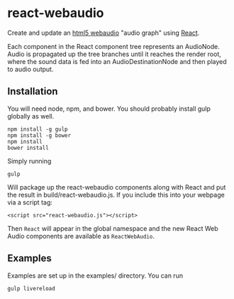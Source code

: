 react-webaudio
==============

Create and update an [html5 webaudio](http://www.w3.org/TR/webaudio/) "audio graph" using [React](https://github.com/facebook/react).

Each component in the React component tree represents an AudioNode. Audio is
propagated up the tree branches until it reaches the render root, where the
sound data is fed into an AudioDestinationNode and then played to audio output.

## Installation

You will need node, npm, and bower. You should probably install gulp globally as well.

```
npm install -g gulp
npm install -g bower
npm install
bower install
```

Simply running

```
gulp
```

Will package up the react-webaudio components along with React and put the result in build/react-webaudio.js. If you include this into your webpage via
a script tag:

```
<script src="react-webaudio.js"></script>
```

Then ```React``` will appear in the global namespace and the new React Web Audio components are available as ```ReactWebAudio```.

## Examples

Examples are set up in the examples/ directory. You can run

```
gulp livereload
```



